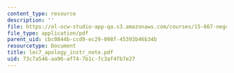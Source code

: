 ```yaml
---
content_type: resource
description: ''
file: https://ol-ocw-studio-app-qa.s3.amazonaws.com/courses/15-667-negotiation-and-conflict-management-spring-2001/73c7a546aa96af747b1cfc3af4fb7e27_lec7_apology_instr_note.pdf
file_type: application/pdf
parent_uid: cbc0844b-ccd9-ec29-098f-45393b46b34b
resourcetype: Document
title: lec7_apology_instr_note.pdf
uid: 73c7a546-aa96-af74-7b1c-fc3af4fb7e27
---
```

